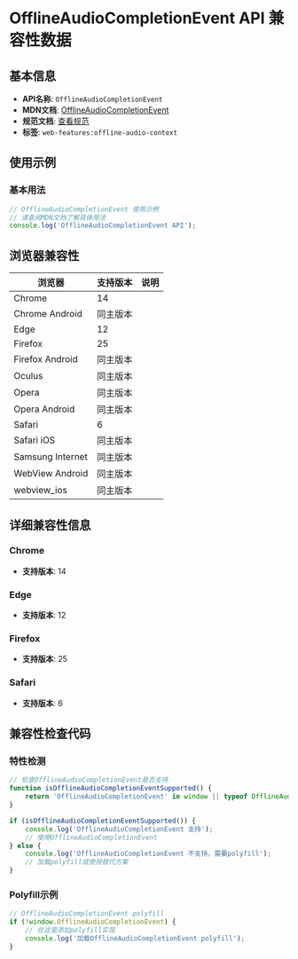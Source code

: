 # OfflineAudioCompletionEvent API 兼容性数据

## 基本信息

- **API名称**: `OfflineAudioCompletionEvent`
- **MDN文档**: [OfflineAudioCompletionEvent](https://developer.mozilla.org/docs/Web/API/OfflineAudioCompletionEvent)
- **规范文档**: [查看规范](https://webaudio.github.io/web-audio-api/#OfflineAudioCompletionEvent)
- **标签**: `web-features:offline-audio-context`

## 使用示例

### 基本用法

```javascript
// OfflineAudioCompletionEvent 使用示例
// 请查阅MDN文档了解具体用法
console.log('OfflineAudioCompletionEvent API');
```

## 浏览器兼容性

| 浏览器 | 支持版本 | 说明 |
|--------|----------|------|
| Chrome | 14 |  |
| Chrome Android | 同主版本 |  |
| Edge | 12 |  |
| Firefox | 25 |  |
| Firefox Android | 同主版本 |  |
| Oculus | 同主版本 |  |
| Opera | 同主版本 |  |
| Opera Android | 同主版本 |  |
| Safari | 6 |  |
| Safari iOS | 同主版本 |  |
| Samsung Internet | 同主版本 |  |
| WebView Android | 同主版本 |  |
| webview_ios | 同主版本 |  |

## 详细兼容性信息

### Chrome

- **支持版本**: 14

### Edge

- **支持版本**: 12

### Firefox

- **支持版本**: 25

### Safari

- **支持版本**: 6

## 兼容性检查代码

### 特性检测

```javascript
// 检查OfflineAudioCompletionEvent是否支持
function isOfflineAudioCompletionEventSupported() {
    return 'OfflineAudioCompletionEvent' in window || typeof OfflineAudioCompletionEvent !== 'undefined';
}

if (isOfflineAudioCompletionEventSupported()) {
    console.log('OfflineAudioCompletionEvent 支持');
    // 使用OfflineAudioCompletionEvent
} else {
    console.log('OfflineAudioCompletionEvent 不支持，需要polyfill');
    // 加载polyfill或使用替代方案
}
```

### Polyfill示例

```javascript
// OfflineAudioCompletionEvent polyfill
if (!window.OfflineAudioCompletionEvent) {
    // 在这里添加polyfill实现
    console.log('加载OfflineAudioCompletionEvent polyfill');
}
```

